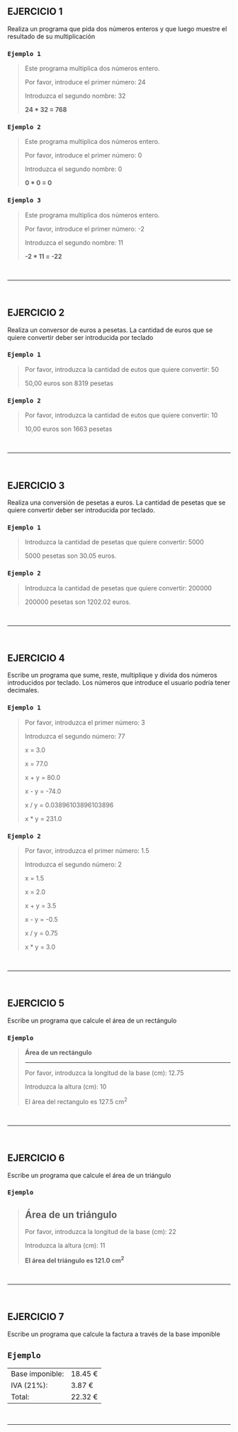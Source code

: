 ## EJERCICIO 1

Realiza un programa que pida dos números
enteros y que luego muestre el resultado de
su multiplicación

### `Ejemplo 1` 

> Este programa multiplica dos números entero.
>
> Por favor, introduce el primer número: 24
>
> Introduzca el segundo nombre: 32
>
> **24 * 32 = 768** 


### `Ejemplo 2`

> Este programa multiplica dos números entero.
>
> Por favor, introduce el primer número: 0
>
> Introduzca el segundo nombre: 0
> 
> **0 * 0 = 0**

### `Ejemplo 3`

> Este programa multiplica dos números entero.
>
> Por favor, introduce el primer número: -2
>
> Introduzca el segundo nombre: 11
>
> **-2 * 11 = -22**
 
 <br>

 ---

 <br>

## EJERCICIO 2

Realiza un conversor de euros a pesetas. La cantidad de euros que se quiere convertir deber ser introducida por teclado

### `Ejemplo 1`

>
> Por favor, introduzca la cantidad de eutos que quiere convertir: 50
>
> 50,00 euros son 8319 pesetas
>

### `Ejemplo 2`

>
> Por favor, introduzca la cantidad de eutos que quiere convertir: 10
>
> 10,00 euros son 1663 pesetas
>

<br>

---

<br>

## EJERCICIO 3

Realiza una conversión de pesetas a euros. La cantidad de pesetas que se quiere convertir deber ser introducida por teclado.

### `Ejemplo 1`

>
> Introduzca la cantidad de pesetas que quiere convertir: 5000
>
> 5000 pesetas son 30.05 euros.
>

### `Ejemplo 2`

>
> Introduzca la cantidad de pesetas que quiere convertir: 200000
>
> 200000 pesetas son 1202.02 euros.
>

<br>

---

<br>

## EJERCICIO 4

Escribe un programa que sume, reste, multiplique y divida dos números introducidos por teclado. 
Los números que introduce el usuario podría tener decimales.

### `Ejemplo 1`

> Por favor, introduzca el primer número: 3
>
> Introduzca el segundo número: 77
>
> x = 3.0
>
> x = 77.0
>
> x + y = 80.0
>
> x - y = -74.0
>
> x / y = 0.03896103896103896
> 
> x * y = 231.0

### `Ejemplo 2`

> Por favor, introduzca el primer número: 1.5
>
> Introduzca el segundo número: 2
>
> x = 1.5
>
> x = 2.0
>
> x + y = 3.5
>
> x - y = -0.5
>
> x / y = 0.75
> 
> x * y = 3.0

<br>

---

<br>

## EJERCICIO 5

Escribe un programa que calcule el área de un rectángulo

### `Ejemplo`

> **Área de un rectángulo**
>
> ---
>
> Por favor, introduzca la longitud de la base (cm): 12.75
>
> Introduzca la altura (cm): 10
>
> El área del rectangulo es 127.5 cm<sup>2</sup>

<br>

--- 

<br>

## EJERCICIO 6

 Escribe un programa que calcule el área de un triángulo


### `Ejemplo`

> **Área de un triángulo**
> ---
>
> Por favor, introduzca la longitud de la base (cm): 22
>
> Introduzca la altura (cm): 11
> 
> **El área del triángulo es 121.0 cm<sup>2</sup>**
<br>

---

<br>

## EJERCICIO 7

Escribe un programa que calcule la factura a través de la base imponible

## `Ejemplo`

<table>
  <tr><td>Base imponible:</td><td>18.45 €</td></tr>
  <tr><td>IVA (21%):</td><td>3.87 €</td></tr>
 <tr><td>Total:</td><td>22.32 €</td></tr>
</table>


<br>

---

<br>








